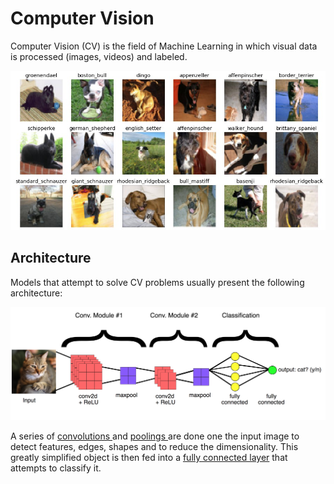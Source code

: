 # Computer Vision

Computer Vision \(CV\) is the field of Machine Learning in which visual data is processed \(images, videos\) and labeled. 

![Classifying dog breeds is CV](../.gitbook/assets/image%20%2811%29.png)

## Architecture

Models that attempt to solve CV problems usually present the following architecture:

![Typical CV model architecture](../.gitbook/assets/image%20%2810%29.png)

A series of [convolutions ](convolution.md)and [poolings ](pooling.md)are done one the input image to detect features, edges, shapes and to reduce the dimensionality. This greatly simplified object is then fed into a [fully connected layer](../tabular-data/fully-connected-layer.md) that attempts to classify it.

